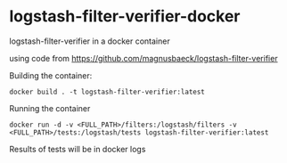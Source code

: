 # logstash-filter-verifier-docker
logstash-filter-verifier in a docker container

using code from https://github.com/magnusbaeck/logstash-filter-verifier

Building the container:

``` docker build . -t logstash-filter-verifier:latest ```

Running the container

``` docker run -d -v <FULL_PATH>/filters:/logstash/filters -v <FULL_PATH>/tests:/logstash/tests logstash-filter-verifier:latest ```

Results of tests will be in docker logs


